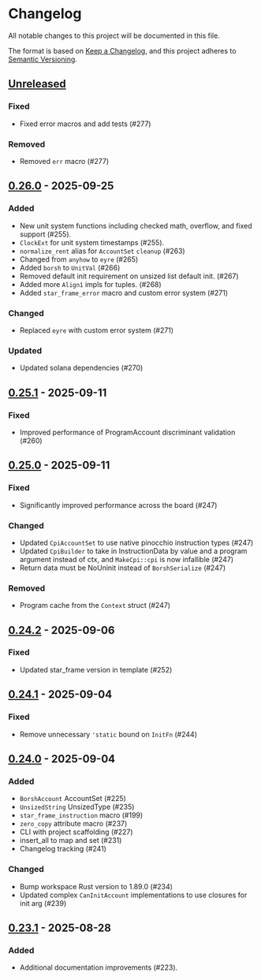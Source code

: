 # Changelog

All notable changes to this project will be documented in this file.

The format is based on [Keep a Changelog](https://keepachangelog.com/en/1.1.0/),
and this project adheres to [Semantic Versioning](https://semver.org/spec/v2.0.0.html).

## [Unreleased]

### Fixed

- Fixed error macros and add tests (#277)

### Removed

- Removed `err` macro (#277)

## [0.26.0] - 2025-09-25

### Added

- New unit system functions including checked math, overflow, and fixed support (#255).
- `ClockExt` for unit system timestamps (#255).
- `normalize_rent` alias for `AccountSet` `cleanup` (#263)
- Changed from `anyhow` to `eyre` (#265)
- Added `borsh` to `UnitVal` (#266)
- Removed default init requirement on unsized list default init. (#267)
- Added more `Align1` impls for tuples. (#268)
- Added `star_frame_error` macro and custom error system (#271)

### Changed

- Replaced `eyre` with custom error system (#271)

### Updated

- Updated solana dependencies (#270)

## [0.25.1] - 2025-09-11

### Fixed

- Improved performance of ProgramAccount discriminant validation (#260)

## [0.25.0] - 2025-09-11

### Fixed

- Significantly improved performance across the board (#247)

### Changed

- Updated `CpiAccountSet` to use native pinocchio instruction types (#247)
- Updated `CpiBuilder` to take in InstructionData by value and a program argument instead of ctx,
  and `MakeCpi::cpi` is now infallible (#247)
- Return data must be NoUninit instead of `BorshSerialize` (#247)

### Removed

- Program cache from the `Context` struct (#247)

## [0.24.2] - 2025-09-06

### Fixed

- Updated star_frame version in template (#252)

## [0.24.1] - 2025-09-04

### Fixed

- Remove unnecessary `'static` bound on `InitFn` (#244)

## [0.24.0] - 2025-09-04

### Added

- `BorshAccount` AccountSet (#225)
- `UnsizedString` UnsizedType (#235)
- `star_frame_instruction` macro (#199)
- `zero_copy` attribute macro (#237)
- CLI with project scaffolding (#227)
- insert_all to map and set (#231)
- Changelog tracking (#241)

### Changed

- Bump workspace Rust version to 1.89.0 (#234)
- Updated complex `CanInitAccount` implementations to use closures for init arg (#239)

## [0.23.1] - 2025-08-28

### Added

- Additional documentation improvements (#223).

[unreleased]: https://github.com/staratlasmeta/star_frame/compare/v0.26.0...HEAD
[0.26.0]: https://github.com/staratlasmeta/star_frame/compare/v0.25.1...v0.26.0
[0.25.1]: https://github.com/staratlasmeta/star_frame/compare/v0.25.0...v0.25.1
[0.25.0]: https://github.com/staratlasmeta/star_frame/compare/v0.24.2...v0.25.0
[0.24.2]: https://github.com/staratlasmeta/star_frame/compare/v0.24.1...v0.24.2
[0.24.1]: https://github.com/staratlasmeta/star_frame/compare/v0.24.0...v0.24.1
[0.24.0]: https://github.com/staratlasmeta/star_frame/compare/v0.23.1...v0.24.0
[0.23.1]: https://github.com/staratlasmeta/star_frame/compare/v0.23.0...v0.23.1
